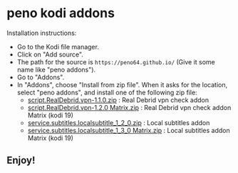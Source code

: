 # peno kodi addons

Installation instructions:


<p align="left">
  <ul>
    <li>Go to the Kodi file manager.</li>
    <li>Click on "Add source".</li>
    <li>The path for the source is <code>https://peno64.github.io/</code> (Give it some name like "peno addons").</li>
    <li>Go to "Addons".</li>
    <li>In "Addons", choose "Install from zip file". When it asks for the location, select "peno addons", and install one of the following zip file:
      <ul>
        <li><a href="script.RealDebrid.vpn-1.1.0.zip">script.RealDebrid.vpn-1.1.0.zip</a> : Real Debrid vpn check addon</li>
        <li><a href="script.RealDebrid.vpn-1.2.0 Matrix.zip">script.RealDebrid.vpn-1.2.0 Matrix.zip</a> : Real Debrid vpn check addon Matrix (kodi 19)</li>
        <li><a href="service.subtitles.localsubtitle_1_2_0.zip">service.subtitles.localsubtitle_1_2_0.zip</a> : Local subtitles addon</li>
        <li><a href="service.subtitles.localsubtitle_1_3_0 Matrix.zip">service.subtitles.localsubtitle_1_3_0 Matrix.zip</a> : Local subtitles addon Matrix (kodi 19)</li>
      </ul>
    </li>
  </ul>
</p>

## Enjoy!
